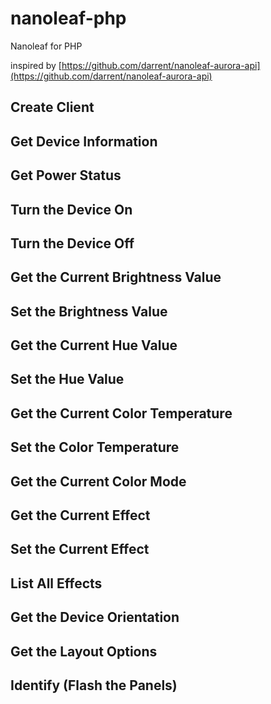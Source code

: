 # nanoleaf-php
Nanoleaf for PHP

inspired by [https://github.com/darrent/nanoleaf-aurora-api](https://github.com/darrent/nanoleaf-aurora-api)

## Create Client

## Get Device Information

## Get Power Status

## Turn the Device On

## Turn the Device Off

## Get the Current Brightness Value

## Set the Brightness Value

## Get the Current Hue Value

## Set the Hue Value

## Get the Current Color Temperature

## Set the Color Temperature

## Get the Current Color Mode

## Get the Current Effect

## Set the Current Effect

## List All Effects

## Get the Device Orientation

## Get the Layout Options

## Identify (Flash the Panels)

